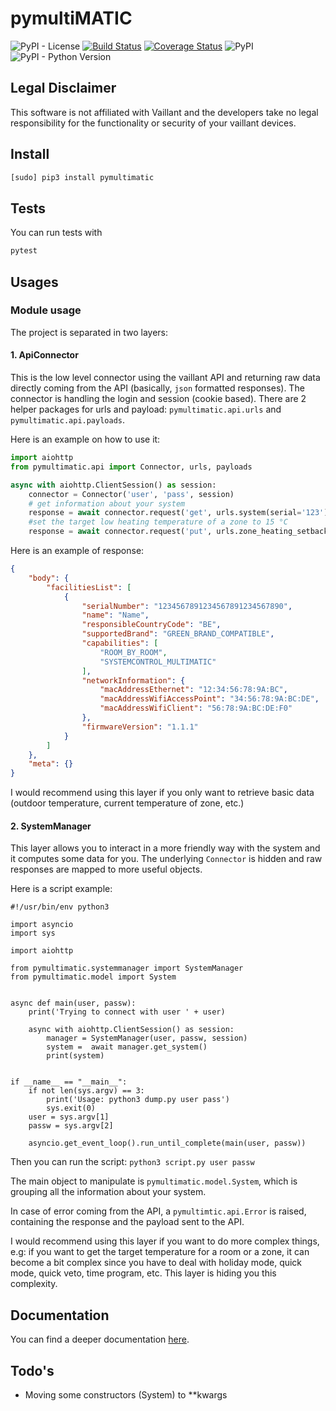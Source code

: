 # pymultiMATIC
![PyPI - License](https://img.shields.io/github/license/thomasgermain/pymultiMATIC)
[![Build Status](https://travis-ci.org/thomasgermain/pymultiMATIC.svg?branch=master)](https://travis-ci.org/thomasgermain/pymultiMATIC)
[![Coverage Status](https://coveralls.io/repos/github/thomasgermain/pymultiMATIC/badge.svg?branch=master)](https://coveralls.io/github/thomasgermain/pymultiMATIC?branch=master)
![PyPI](https://img.shields.io/pypi/v/pymultiMATIC)
![PyPI - Python Version](https://img.shields.io/pypi/pyversions/pymultiMATIC.svg)

## Legal Disclaimer
This software is not affiliated with Vaillant and the developers take no legal responsibility for the functionality or security of your vaillant devices.

## Install
```bash
[sudo] pip3 install pymultimatic 
```

## Tests
You can run tests with
```bash
pytest
```

## Usages

### Module usage
 
The project is separated in two layers:

#### 1. ApiConnector
This is the low level connector using the vaillant API and returning raw data directly coming from the API (basically, `json` formatted responses). The connector is handling the login and session (cookie based).
There are 2 helper packages for urls and payload: `pymultimatic.api.urls` and `pymultimatic.api.payloads`.

Here is an example on how to use it:
```python
import aiohttp
from pymultimatic.api import Connector, urls, payloads

async with aiohttp.ClientSession() as session:
    connector = Connector('user', 'pass', session)
    # get information about your system
    response = await connector.request('get', urls.system(serial='123'))
    #set the target low heating temperature of a zone to 15 °C
    response = await connector.request('put', urls.zone_heating_setback_temperature(id='1', serial='123'), payload=payloads.zone_temperature_setback(15))
```
Here is an example of response:
```json
{
    "body": {
        "facilitiesList": [
            {
                "serialNumber": "1234567891234567891234567890",
                "name": "Name",
                "responsibleCountryCode": "BE",
                "supportedBrand": "GREEN_BRAND_COMPATIBLE",
                "capabilities": [
                    "ROOM_BY_ROOM",
                    "SYSTEMCONTROL_MULTIMATIC"
                ],
                "networkInformation": {
                    "macAddressEthernet": "12:34:56:78:9A:BC",
                    "macAddressWifiAccessPoint": "34:56:78:9A:BC:DE",
                    "macAddressWifiClient": "56:78:9A:BC:DE:F0"
                },
                "firmwareVersion": "1.1.1"
            }
        ]
    },
    "meta": {}
}
```
I would recommend using this layer if you only want to retrieve basic data (outdoor temperature, current temperature of zone, etc.)

#### 2. SystemManager
This layer allows you to interact in a more friendly way with the system and it computes some data for you.
The underlying `Connector` is hidden and raw responses are mapped to more useful objects.


Here is a script example:
```python3
#!/usr/bin/env python3

import asyncio
import sys

import aiohttp

from pymultimatic.systemmanager import SystemManager
from pymultimatic.model import System


async def main(user, passw):
    print('Trying to connect with user ' + user)

    async with aiohttp.ClientSession() as session:
        manager = SystemManager(user, passw, session)
        system =  await manager.get_system()
        print(system)


if __name__ == "__main__":
    if not len(sys.argv) == 3:
        print('Usage: python3 dump.py user pass')
        sys.exit(0)
    user = sys.argv[1]
    passw = sys.argv[2]

    asyncio.get_event_loop().run_until_complete(main(user, passw))
```

Then you can run the script:
`python3 script.py user passw`

The main object to manipulate is `pymultimatic.model.System`, which is grouping all the information about your system.

In case of error coming from the API, a `pymultimtic.api.Error` is raised, containing the response and the payload sent to the API.

I would recommend using this layer if you want to do more complex things, e.g: if you want to get the target temperature for 
a room or a zone, it can become a bit complex since you have to deal with holiday mode, quick mode, quick veto, time program, etc.
This layer is hiding you this complexity.

## Documentation
You can find a deeper documentation [here](https://thomasgermain.github.io/pymultiMATIC/).

## Todo's
- Moving some constructors (System) to **kwargs